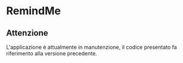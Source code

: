 # RemindMe

## Attenzione
L'applicazione è attualmente in manutenzione, il codice presentato fa riferimento alla versione precedente.
